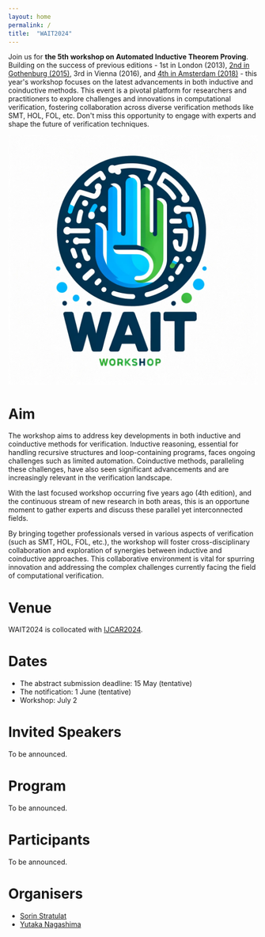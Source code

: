 ```yaml
---
layout: home
permalink: /
title:  "WAIT2024"
---
```


Join us for **the 5th workshop on Automated Inductive Theorem Proving**. 
Building on the success of previous editions - 1st in London (2013), [2nd in Gothenburg (2015)](https://smallbone.se/induction/), 3rd in Vienna (2016), and [4th in Amsterdam (2018)](https://matryoshka-project.github.io/wait2018/) - 
this year's workshop focuses on the latest advancements in both inductive and coinductive methods. 
This event is a pivotal platform for researchers and practitioners to explore challenges and innovations in computational verification, 
fostering collaboration across diverse verification methods like SMT, HOL, FOL, etc. 
Don't miss this opportunity to engage with experts and shape the future of verification techniques.

![Logo](./wait2024.png)

# Aim

The workshop aims to address key developments in both inductive and coinductive methods for verification. 
Inductive reasoning, essential for handling recursive structures and loop-containing programs, faces ongoing challenges such as limited automation. 
Coinductive methods, paralleling these challenges, have also seen significant advancements and are increasingly relevant in the verification landscape.

With the last focused workshop occurring five years ago (4th edition), and the continuous stream of new research in both areas, 
this is an opportune moment to gather experts and discuss these parallel yet interconnected fields.

By bringing together professionals versed in various aspects of verification (such as SMT, HOL, FOL, etc.), 
the workshop will foster cross-disciplinary collaboration and exploration of synergies between inductive and coinductive approaches. 
This collaborative environment is vital for spurring innovation and addressing the complex challenges currently facing the field of computational verification.

# Venue

WAIT2024 is collocated with [IJCAR2024](https://merz.gitlabpages.inria.fr/2024-ijcar/).

# Dates

- The abstract submission deadline: 15 May (tentative)
- The notification: 1 June (tentative)
- Workshop: July 2

# Invited Speakers

To be announced.

# Program

To be announced.

# Participants

To be announced.

# Organisers

- [Sorin Stratulat](https://members.loria.fr/SStratulat/)
- [Yutaka Nagashima](united.reasoning@gmail.com)
